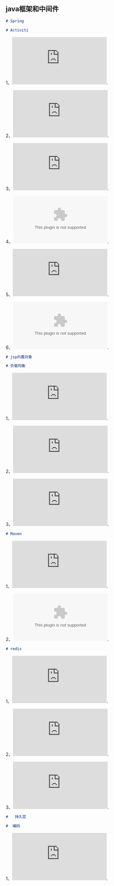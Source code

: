 ## java框架和中间件

``` markdown
# Spring
```

``` markdown
# Activiti
```
1、![BPM2.0详细介绍](https://github.com/xiongzhenggang/xiongzhenggang.github.io/blob/master/java框架/activiti/BPMN_2.0.md).

2、![BPMN2.0任务介绍](https://github.com/xiongzhenggang/xiongzhenggang.github.io/blob/master/java框架/activiti/BPMN2_next.md).

3、![BPMN2.0总结](https://github.com/xiongzhenggang/xiongzhenggang.github.io/blob/master/java框架/activiti/BPMN_2.0All.md).

4、![BPMN2.0 doc版本下载](https://github.com/xiongzhenggang/xiongzhenggang.github.io/blob/master/java框架/activiti/BPMN_2.0.doc).

5、![activiti中解决自定义用户角色几种方案](https://github.com/xiongzhenggang/xiongzhenggang.github.io/blob/master/java框架/activiti/Activiti解决API不友好的设计方案.md).

6、![activiti工作流doc教程下载](https://github.com/xiongzhenggang/xiongzhenggang.github.io/blob/master/java框架/activiti/activiti完整教程.doc).
``` markdown
# jsp内置对象
```

``` markdown
# 负载均衡
```
1、![nginx作为和tomcat反向代理配置](https://github.com/xiongzhenggang/xiongzhenggang.github.io/blob/master/java框架/负载均衡/nginx配置反向代理.md).

2、![基于普通socket和反射的rpc](https://github.com/xiongzhenggang/xiongzhenggang.github.io/blob/master/java框架/负载均衡/Rpc_Simple.md).

3、![基于netty和zeekooper简单rpc](https://github.com/xiongzhenggang/xiongzhenggang.github.io/blob/master/java框架/负载均衡/Rpc_Netty_zooKeeper.md).

``` markdown
# Maven
```
1、![maven标签介绍](https://github.com/xiongzhenggang/xiongzhenggang.github.io/blob/master/java框架/maven/maven标签.xml).

2、![maven创建web项目完整教学docx文档下载](https://github.com/xiongzhenggang/xiongzhenggang.github.io/blob/master/java框架/maven/maven学习.docx).

``` markdown
# redis
```
1、![redis相关介绍](https://github.com/xiongzhenggang/xiongzhenggang.github.io/blob/master/java框架/redis/redis相关.md).

2、![redis过期策略介绍](https://github.com/xiongzhenggang/xiongzhenggang.github.io/blob/master/java框架/redis/redis过期策略.md).

3、![aop策略实现redis缓存](https://github.com/xiongzhenggang/xiongzhenggang.github.io/blob/master/java框架/redis/ssm框架aop策略实现redis缓存.java).

``` markdown
#   持久层
```

``` markdown
#  编码
```
1、![网络数据传递编码问题01](https://github.com/xiongzhenggang/xiongzhenggang.github.io/blob/master/java框架/编码/网络数据传递编码问题.md).
